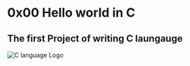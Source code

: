 # 0x00 Hello world in C
## The first Project of writing C laungauge

![C language Logo](https://images.app.goo.gl/iyVGaaWA2oY8xMfg7.jpeg)
